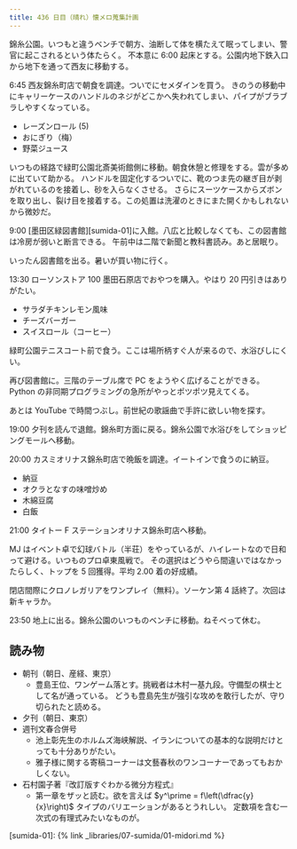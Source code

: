 ```yaml
---
title: 436 日目（晴れ）懐メロ蒐集計画
---
```


錦糸公園。いつもと違うベンチで朝方、油断して体を横たえて眠ってしまい、警官に起こされるという体たらく。
不本意に 6:00 起床とする。公園内地下鉄入口から地下を通って西友に移動する。

6:45 西友錦糸町店で朝食を調達。ついでにセメダインを買う。
きのうの移動中にキャリーケースのハンドルのネジがどこかへ失われてしまい、パイプがブラブラしやすくなっている。

* レーズンロール (5)
* おにぎり（梅）
* 野菜ジュース

いつもの経路で緑町公園北斎美術館側に移動。朝食休憩と修理をする。雲が多めに出ていて助かる。
ハンドルを固定化するついでに、靴のつま先の継ぎ目が剥がれているのを接着し、砂を入らなくさせる。
さらにスーツケースからズボンを取り出し、裂け目を接着する。この処置は洗濯のときにまた開くかもしれないから微妙だ。

9:00 [墨田区緑図書館][sumida-01]に入館。八広と比較しなくても、この図書館は冷房が弱いと断言できる。
午前中は二階で新聞と教科書読み。あと居眠り。

いったん図書館を出る。暑いが買い物に行く。

13:30 ローソンストア 100 墨田石原店でおやつを購入。やはり 20 円引きはありがたい。

* サラダチキンレモン風味
* チーズバーガー
* スイスロール（コーヒー）

緑町公園テニスコート前で食う。ここは場所柄すぐ人が来るので、水浴びしにくい。

再び図書館に。三階のテーブル席で PC をようやく広げることができる。
Python の非同期プログラミングの急所がやっとポツポツ見えてくる。

あとは YouTube で時間つぶし。前世紀の歌謡曲で手許に欲しい物を探す。

19:00 夕刊を読んで退館。錦糸町方面に戻る。錦糸公園で水浴びをしてショッピングモールへ移動。

20:00 カスミオリナス錦糸町店で晩飯を調達。イートインで食うのに納豆。

* 納豆
* オクラとなすの味噌炒め
* 木綿豆腐
* 白飯

21:00 タイトー F ステーションオリナス錦糸町店へ移動。

MJ はイベント卓で幻球バトル（半荘）をやっているが、ハイレートなので日和って避ける。いつものプロ卓東風戦で。
その選択はどうやら間違いではなかったらしく、トップを 5 回獲得。平均 2.00 着の好成績。

閉店間際にクロノレガリアをワンプレイ（無料）。ソーケン第 4 話終了。次回は新キャラか。

23:50 地上に出る。錦糸公園のいつものベンチに移動。ねそべって休む。

## 読み物

* 朝刊（朝日、産経、東京）
  * 豊島王位、ワンゲーム落とす。挑戦者は木村一基九段。守備型の棋士として名が通っている。
    どうも豊島先生が強引な攻めを敢行したが、守り切られたと読める。
* 夕刊（朝日、東京）
* 週刊文春合併号
  * 池上彰先生のホルムズ海峡解説、イランについての基本的な説明だけとっても十分ありがたい。
  * 雅子様に関する寄稿コーナーは文藝春秋のワンコーナーであってもおかしくない。
* 石村園子著『改訂版すぐわかる微分方程式』
  * 第一章をザッと読む。欲を言えば $y^\prime = f\left(\dfrac{y}{x}\right)$ タイプのバリエーションがあるとうれしい。
    定数項を含む一次式の有理式みたいなものが。

[sumida-01]: {% link _libraries/07-sumida/01-midori.md %}
